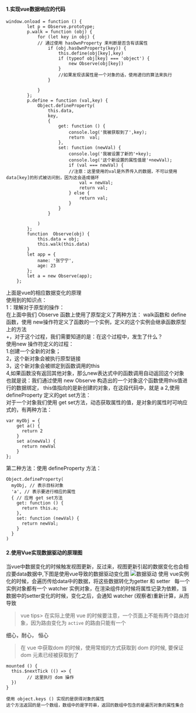 #### 1.实现vue数据响应的代码
```
window.onload = function () {
        let p = Observe.prototype;
        p.walk = function (obj) {
            for (let key in obj) {
            // 通过使用 hasOwnProperty 来判断是否含有该属性
                if (obj.hasOwnProperty(key)) {
                    this.define(obj[key],key)
                    if (typeof obj[key] === 'object') {
                        new Observe(obj[key])
                    }
                    //如果发现该属性是一个对象的话，使用递归的算法来执行
                }
                
            }
        };
        p.define = function (val,key) {
            Object.defineProperty(
                this.data,
                key,
                {
                    get: function () {
                        console.log('我被获取到了',key);
                        return  val;
                    },
                    set: function (newVal) {
                        console.log('我被设置了新的'+key);
                        console.log('这个新设置的属性值是'+newVal);
                        if (val === newVal) {
                        //注意：这里使用的val是外界传入的数据，不可以使用 data[key]的形式被访问到，因为这会造成循环
                            val = newVal;
                            return val;
                        } else {
                            return val;
                        }
                    }
                }

            )
        };
        function  Observe(obj) {
            this.data = obj;
            this.walk(this.data)
        }
        let app = {
            name: '张宁宁',
            age: 23
        };
        let a = new Observe(app);
    };
```
上面是vue的相应数据变化的原理   
使用到的知识点：  
1：理解对于原型的操作：  
在上面中我们 Observe 函数上使用了原型定义了两种方法： walk函数和 define 函数，使用 new操作符定义了函数的一个实例，定义的这个实例会继承函数原型上的方法  
+，对于这个过程，我们需要知道的是：在这个过程中，发生了什么？  
使用new 操作符定义的过程：  
1.创建一个全新的对象；  
2，这个新对象会被执行原型链接  
3，这个新对象会被绑定到函数调用的this  
4,如果函数没有返回其他对象，那么new表达式中的函数调用自动返回这个对象  
也就是说：我们通过使用 new Observe 构造出的一个对象这个函数使用this值进行的数据绑定， this值指向的是新创建的对象，在这段代码中，就是 a
2,使用 defineProperty 定义的get set方法：  
对于一个对象我们使用 get set方法，动态获取属性的值，是对象的属性时可响应式的，有两种方法：  
```
var myObj = {
    get a() {
      return 2
    }
    set a(newVal) {
      return newVal
    }
};

```
第二种方法：使用 defineProperty 方法：
```
Object.defineProperty(  
  myObj, // 表示目标对象  
  'a', // 表示要进行相应的属性  
  { // 应用 get set方法  
    get: function () {  
      return this.a;  
    },  
    set: function (newVal) { 
      return newVal;  
    }
  }
)
```
#### 2.使用Vue实现数据驱动的原理图
当vue中数据变化的时候触发视图更新，反过来，视图更新引起的数据变化也会相应要data数据中,下图是使用vue导致的数据驱动变化图
![数据驱动](http://shellming.com/img/vue-data-binding/2.png)
使用 vue实例化的时候，会遍历传给data中的数据，将这些数据转化为getter 和 setter  
每一个实例对象都有一个 watcher 实例对象，在渲染组件的时候将属性记录为依赖，当数据中的setter变化的时候，变化之后，会通知 watcher (观察者)重新计算，从而导致

> vue tips>
在实际上使用 vue 的时候要注意，一个页面上不能有两个路由对象，因为路由变化为 `active` 的路由只能有一个

细心，耐心， 恒心

> 在 vue 中获取dom 的时候，使用常规的方式获取到 dom 的时候, 要保证 dom 元素已经被获取到了

```
mounted () {
  this.$nextTick (() => {
        // 这里执行 dom 操作
  })
}
```
```
使用 object.keys () 实现的是获得对象的属性
这个方法返回的是一个数组，数组中的是字符串，返回的数组中包含的是遍历对象的属性集合

```
